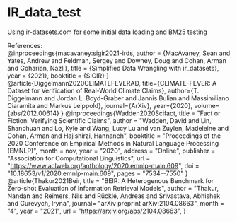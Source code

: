 # IR_data_test
Using ir-datasets.com for some initial data loading and BM25 testing  
  
References:  
@inproceedings{macavaney:sigir2021-irds,
  author = {MacAvaney, Sean and Yates, Andrew and Feldman, Sergey and Downey, Doug and Cohan, Arman and Goharian, Nazli},
  title = {Simplified Data Wrangling with ir_datasets},
  year = {2021},
  booktitle = {SIGIR}
}
@article{Diggelmann2020CLIMATEFEVERAD,
  title={CLIMATE-FEVER: A Dataset for Verification of Real-World Climate Claims},
  author={T. Diggelmann and Jordan L. Boyd-Graber and Jannis Bulian and Massimiliano Ciaramita and Markus Leippold},
  journal={ArXiv},
  year={2020},
  volume={abs/2012.00614}
}
@inproceedings{Wadden2020Scifact,
    title = "Fact or Fiction: Verifying Scientific Claims",
    author = "Wadden, David  and
      Lin, Shanchuan  and
      Lo, Kyle  and
      Wang, Lucy Lu  and
      van Zuylen, Madeleine  and
      Cohan, Arman  and
      Hajishirzi, Hannaneh",
    booktitle = "Proceedings of the 2020 Conference on Empirical Methods in Natural Language Processing (EMNLP)",
    month = nov,
    year = "2020",
    address = "Online",
    publisher = "Association for Computational Linguistics",
    url = "https://www.aclweb.org/anthology/2020.emnlp-main.609",
    doi = "10.18653/v1/2020.emnlp-main.609",
    pages = "7534--7550"
}
@article{Thakur2021Beir,
  title = "BEIR: A Heterogenous Benchmark for Zero-shot Evaluation of Information Retrieval Models",
  author = "Thakur, Nandan and Reimers, Nils and Rücklé, Andreas and Srivastava, Abhishek and Gurevych, Iryna", 
  journal= "arXiv preprint arXiv:2104.08663",
  month = "4",
  year = "2021",
  url = "https://arxiv.org/abs/2104.08663",
}
